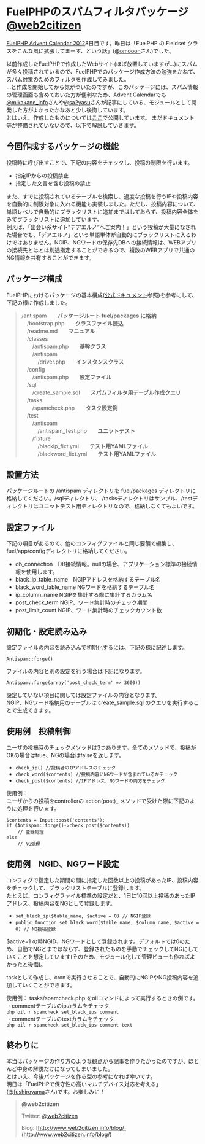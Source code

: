 FuelPHPのスパムフィルタパッケージ [@web2citizen](https://twitter.com/web2citizen)
=================================

[FuelPHP Advent Calendar 2012](http://atnd.org/events/33753)8日目です。昨日は「FuelPHP の Fieldset クラスをこんな風に拡張してまーす、という話」([@omooon](https://twitter.com/@omoon)さん)でした。

以前作成したFuelPHPで作成したWebサイト(ほぼ放置していますが…)にスパムが多々投稿されているので、FuelPHPでのパッケージ作成方法の勉強をかねて、スパム対策のためのフィルタを作成してみました。  
…と作成を開始してから気がついたのですが、このパッケージには、スパム情報の管理画面も含めておいた方が便利なため、Advent Calendarでも[@mikakane\_info](https://twitter.com/@mikakane_info)さんや[@sa2yasu](https://twitter.com/@sa2yasu)さんが記事にしている、モジュールとして開発した方がよかったかなあと少し後悔しています。  
 とはいえ、作成したものについては[ここ](https://github.com/web2citizen/antispam)で公開しています。 まだドキュメント等が整備されていないので、以下で解説していきます。

今回作成するパッケージの機能
----------------------------

投稿時に呼び出すことで、下記の内容をチェックし、投稿の制限を行います。

-   指定IPからの投稿禁止
-   指定した文言を含む投稿の禁止

また、すでに投稿されているテーブルを検索し、過度な投稿を行うIPや投稿内容を自動的に制限対象に入れる機能も実装しました。ただし、投稿内容について、単語レベルで自動的にブラックリストに追加まではしておらず、投稿内容全体をみてブラックリストに追加しています。  
 例えば、「出会い系サイト”デアエルノ”へご案内！」という投稿が大量になされた場合でも、「デアエルノ」という単語単体が自動的にブラックリストに入るわけではありません。NGIP、NGワードの保存先DBへの接続情報は、WEBアプリの接続先とはとは別途指定することができるので、複数のWEBアプリで共通のNG情報を共有することができます。

パッケージ構成
--------------

FuelPHPにおけるパッケージの基本構成([公式ドキュメント](http://fuelphp.com/docs/general/packages.html)参照)を参考にして、下記の様に作成しました。

>/antispam　　**パッケージルート fuel/packages に格納**  
 　/bootstrap.php　　**クラスファイル読込**  
 　/readme.md　　**マニュアル**  
 　/classes  
 　　/antispam.php　　**基幹クラス**  
 　　/antispam  
 　　　/driver.php　　**インスタンスクラス**  
 　/config  
 　　/antispam.php　　**設定ファイル**  
 　/sql  
 　　/create\_sample.sql　　**スパムフィルタ用テーブル作成クエリ**  
 　/tasks  
 　　/spamcheck.php　　**タスク設定例**  
 　/test  
 　　/antispam  
 　　　/antispam\_Test.php　　**ユニットテスト**  
 　　/fixture  
 　　　/blackip\_fixt.yml　　**テスト用YAMLファイル**  
 　　　/blackword\_fixt.yml　　**テスト用YAMLファイル**

設置方法
--------

パッケージルートの /antispam ディレクトリを fuel/packages ディレクトリに格納してください。/sqlディレクトリ、 /tasksディレクトリはサンプル、/testディレクトリはユニットテスト用ディレクトリなので、格納しなくてもよいです。

設定ファイル
------------

下記の項目があるので、他のコンフィグファイルと同じ要領で編集し、fuel/app/configディレクトリに格納してください。

-   db\_connection　DB接続情報。nullの場合、アプリケーション標準の接続情報を使用します。
-   black\_ip\_table\_name　NGIPアドレスを格納するテーブル名
-   black\_word\_table\_name NGワードを格納するテーブル名
-   ip\_column\_name NGIPを集計する際に集計するカラム名
-   post\_check\_term NGIP、ワード集計時のチェック期間
-   post\_limit\_count NGIP、ワード集計時のチェックカウント数

初期化・設定読み込み
--------------------

設定ファイルの内容を読み込んで初期化するには、下記の様に記述します。

	Antispam::forge()

ファイルの内容と別の設定を行う場合は下記になります。

	Antispam::forge(array('post_check_term' => 3600))

設定していない項目に関しては設定ファイルの内容となります。  
NGIP、NGワード格納用のテーブルは create\_sample.sql のクエリを実行することで生成できます。

使用例　投稿制御
----------------

ユーザの投稿時のチェックメソッドは3つあります。全てのメソッドで、投稿がOKの場合はtrue、NGの場合はfalseを返します。

- `check_ip() //投稿者のIPアドレスのチェック`
- `check_word($contents) //投稿内容にNGワードが含まれているかチェック`
- `check_post($contents) //IPアドレス、NGワードの両方をチェック`

使用例：  
 ユーザからの投稿をcontrollerの action(post)\_ メソッドで受けた際に下記のように処理を行います。

~~~
$contents = Input::post('contents');
if (Antispam::forge()->check_post($contents))
    // 登録処理
else
    // NG処理
~~~

使用例　NGID、NGワード設定
-------------------------

コンフィグで指定した期間の間に指定した回数以上の投稿があったIP、投稿内容をチェックして、ブラックリストテーブルに登録します。  
 たとえば、コンフィグファイル標準の設定だと、1日に10回以上投稿のあったIPアドレス、投稿内容をNGとして登録します。  

- `set_black_ip($table_name, $active = 0) // NGIP登録`
- `public function set_black_word($table_name, $column_name, $active = 0) // NG投稿登録`

$active=1 の時NGID、NGワードとして登録されます。デフォルトでは0のため、自動でNGとまではならず、登録されたものを手動でチェックしてNGにしていくことを想定しています(そのため、モジュール化して管理ビューも作ればよかったと後悔)。

taskとして作成し、cronで実行させることで、自動的にNGIPやNG投稿内容を追加していくことができます。

使用例： tasks/spamcheck.php をoilコマンドによって実行するときの例です。  
・commentテーブルのipカラムをチェック  
`php oil r spamcheck set_black_ips comment`  
・commentテーブルのtextカラムをチェック  
`php oil r spamcheck set_black_ips comment text`

終わりに
--------

本当はパッケージの作り方のような観点から記事を作りたかったのですが、ほとんど中身の解説だけになってしまいました。  
 とはいえ、今後パッケージを作る型の参考になれば幸いです。  
 明日は「FuelPHPで保守性の高いマルチデバイス対応を考える」([@fushiroyama](https://twitter.com/fushiroyama)さん)です。お楽しみに！

>**@web2citizen**
>
>
>
>Twitter: [@web2citizen](https://twitter.com/web2citizen)
>
>Blog: [http://www.web2citizen.info/blog/](http://www.web2citizen.info/blog/)

